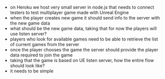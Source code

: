 - on Heroku we host very small server in node.js that needs to connect testers to test multiplayer game made with Unreal Engine
- when the player creates new game it should send info to the server with the new game data
- what should be the new game data, taking that for now the players will use listen server?
- players who look for available games need to be able to retrieve the list of current games from the server
- once the player chooses the game the server should provide the player data required to join the game
- taking that the game is based on UE listen server, how the entire flow should look like?
- it needs to be simple

